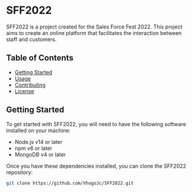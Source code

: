# SFF2022

SFF2022 is a project created for the Sales Force Fest 2022. This project aims to create an online platform that facilitates the interaction between staff and customers.

## Table of Contents

- [Getting Started](#getting-started)
- [Usage](#usage)
- [Contributing](#contributing)
- [License](#license)

## Getting Started

To get started with SFF2022, you will need to have the following software installed on your machine:

- Node.js v14 or later
- npm v6 or later
- MongoDB v4 or later

Once you have these dependencies installed, you can clone the SFF2022 repository:

```bash
git clone https://github.com/VhugoJc/SFF2022.git
